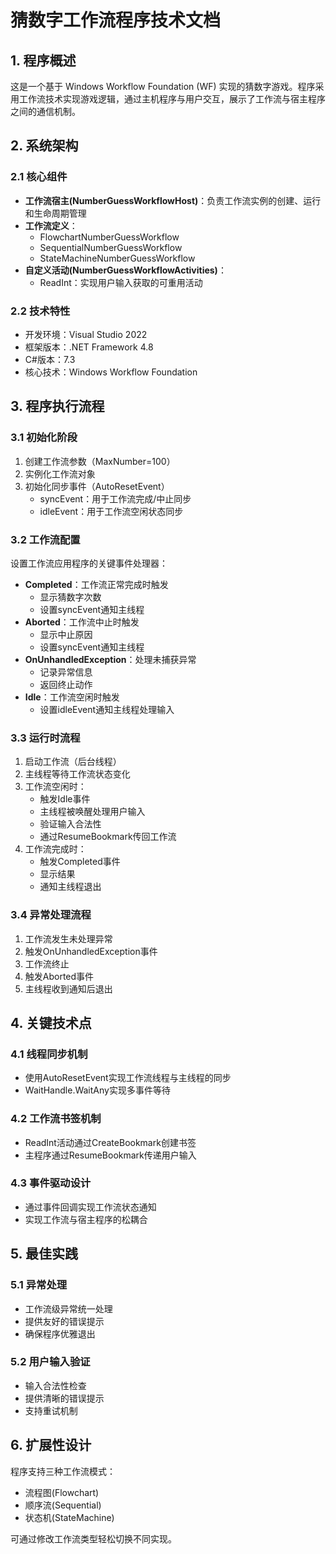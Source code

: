# 猜数字工作流程序技术文档

## 1. 程序概述

这是一个基于 Windows Workflow Foundation (WF) 实现的猜数字游戏。程序采用工作流技术实现游戏逻辑，通过主机程序与用户交互，展示了工作流与宿主程序之间的通信机制。

## 2. 系统架构

### 2.1 核心组件
- **工作流宿主(NumberGuessWorkflowHost)**：负责工作流实例的创建、运行和生命周期管理
- **工作流定义**：
  - FlowchartNumberGuessWorkflow
  - SequentialNumberGuessWorkflow  
  - StateMachineNumberGuessWorkflow
- **自定义活动(NumberGuessWorkflowActivities)**：
  - ReadInt：实现用户输入获取的可重用活动

### 2.2 技术特性
- 开发环境：Visual Studio 2022
- 框架版本：.NET Framework 4.8
- C#版本：7.3
- 核心技术：Windows Workflow Foundation

## 3. 程序执行流程

### 3.1 初始化阶段
1. 创建工作流参数（MaxNumber=100）
2. 实例化工作流对象
3. 初始化同步事件（AutoResetEvent）
   - syncEvent：用于工作流完成/中止同步
   - idleEvent：用于工作流空闲状态同步

### 3.2 工作流配置
设置工作流应用程序的关键事件处理器：
- **Completed**：工作流正常完成时触发
  - 显示猜数字次数
  - 设置syncEvent通知主线程
- **Aborted**：工作流中止时触发
  - 显示中止原因
  - 设置syncEvent通知主线程
- **OnUnhandledException**：处理未捕获异常
  - 记录异常信息
  - 返回终止动作
- **Idle**：工作流空闲时触发
  - 设置idleEvent通知主线程处理输入

### 3.3 运行时流程
1. 启动工作流（后台线程）
2. 主线程等待工作流状态变化
3. 工作流空闲时：
   - 触发Idle事件
   - 主线程被唤醒处理用户输入
   - 验证输入合法性
   - 通过ResumeBookmark传回工作流
4. 工作流完成时：
   - 触发Completed事件
   - 显示结果
   - 通知主线程退出

### 3.4 异常处理流程
1. 工作流发生未处理异常
2. 触发OnUnhandledException事件
3. 工作流终止
4. 触发Aborted事件
5. 主线程收到通知后退出

## 4. 关键技术点

### 4.1 线程同步机制
- 使用AutoResetEvent实现工作流线程与主线程的同步
- WaitHandle.WaitAny实现多事件等待

### 4.2 工作流书签机制
- ReadInt活动通过CreateBookmark创建书签
- 主程序通过ResumeBookmark传递用户输入

### 4.3 事件驱动设计
- 通过事件回调实现工作流状态通知
- 实现工作流与宿主程序的松耦合

## 5. 最佳实践

### 5.1 异常处理
- 工作流级异常统一处理
- 提供友好的错误提示
- 确保程序优雅退出

### 5.2 用户输入验证
- 输入合法性检查
- 提供清晰的错误提示
- 支持重试机制

## 6. 扩展性设计

程序支持三种工作流模式：
- 流程图(Flowchart)
- 顺序流(Sequential)
- 状态机(StateMachine)

可通过修改工作流类型轻松切换不同实现。
